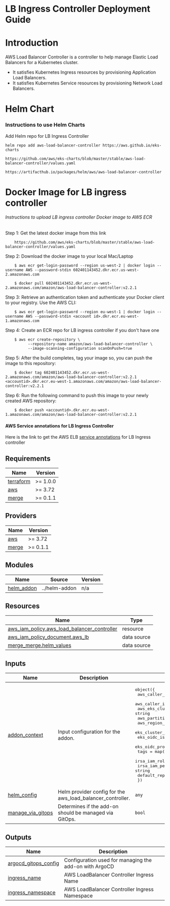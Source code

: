 # LB Ingress Controller Deployment Guide

# Introduction

AWS Load Balancer Controller is a controller to help manage Elastic Load Balancers for a Kubernetes cluster.

- It satisfies Kubernetes Ingress resources by provisioning Application Load Balancers.
- It satisfies Kubernetes Service resources by provisioning Network Load Balancers.

# Helm Chart

### Instructions to use Helm Charts

Add Helm repo for LB Ingress Controller

    helm repo add aws-load-balancer-controller https://aws.github.io/eks-charts

    https://github.com/aws/eks-charts/blob/master/stable/aws-load-balancer-controller/values.yaml

    https://artifacthub.io/packages/helm/aws/aws-load-balancer-controller

# Docker Image for LB ingress controller

###### Instructions to upload LB ingress controller Docker image to AWS ECR

Step 1: Get the latest docker image from this link

        https://github.com/aws/eks-charts/blob/master/stable/aws-load-balancer-controller/values.yaml

Step 2: Download the docker image to your local Mac/Laptop

        $ aws ecr get-login-password --region us-west-2 | docker login --username AWS --password-stdin 602401143452.dkr.ecr.us-west-2.amazonaws.com

        $ docker pull 602401143452.dkr.ecr.us-west-2.amazonaws.com/amazon/aws-load-balancer-controller:v2.2.1

Step 3: Retrieve an authentication token and authenticate your Docker client to your registry. Use the AWS CLI:

        $ aws ecr get-login-password --region eu-west-1 | docker login --username AWS --password-stdin <account id>.dkr.ecr.eu-west-1.amazonaws.com

Step 4: Create an ECR repo for LB ingress controller if you don't have one

        $ aws ecr create-repository \
              --repository-name amazon/aws-load-balancer-controller \
              --image-scanning-configuration scanOnPush=true

Step 5: After the build completes, tag your image so, you can push the image to this repository:

        $ docker tag 602401143452.dkr.ecr.us-west-2.amazonaws.com/amazon/aws-load-balancer-controller:v2.2.1 <accountid>.dkr.ecr.eu-west-1.amazonaws.com/amazon/aws-load-balancer-controller:v2.2.1

Step 6: Run the following command to push this image to your newly created AWS repository:

        $ docker push <accountid>.dkr.ecr.eu-west-1.amazonaws.com/amazon/aws-load-balancer-controller:v2.2.1

#### AWS Service annotations for LB Ingress Controller

Here is the link to get the AWS ELB [service annotations](https://kubernetes-sigs.github.io/aws-load-balancer-controller/latest/guide/service/annotations/) for LB Ingress controller

<!-- BEGINNING OF PRE-COMMIT-TERRAFORM DOCS HOOK -->
## Requirements

| Name | Version |
|------|---------|
| <a name="requirement_terraform"></a> [terraform](#requirement\_terraform) | >= 1.0.0 |
| <a name="requirement_aws"></a> [aws](#requirement\_aws) | >= 3.72 |
| <a name="requirement_merge"></a> [merge](#requirement\_merge) | >= 0.1.1 |

## Providers

| Name | Version |
|------|---------|
| <a name="provider_aws"></a> [aws](#provider\_aws) | >= 3.72 |
| <a name="provider_merge"></a> [merge](#provider\_merge) | >= 0.1.1 |

## Modules

| Name | Source | Version |
|------|--------|---------|
| <a name="module_helm_addon"></a> [helm\_addon](#module\_helm\_addon) | ../helm-addon | n/a |

## Resources

| Name | Type |
|------|------|
| [aws_iam_policy.aws_load_balancer_controller](https://registry.terraform.io/providers/hashicorp/aws/latest/docs/resources/iam_policy) | resource |
| [aws_iam_policy_document.aws_lb](https://registry.terraform.io/providers/hashicorp/aws/latest/docs/data-sources/iam_policy_document) | data source |
| [merge_merge.helm_values](https://registry.terraform.io/providers/LukeCarrier/merge/latest/docs/data-sources/merge) | data source |

## Inputs

| Name | Description | Type | Default | Required |
|------|-------------|------|---------|:--------:|
| <a name="input_addon_context"></a> [addon\_context](#input\_addon\_context) | Input configuration for the addon. | <pre>object({<br>    aws_caller_identity_account_id = string<br>    aws_caller_identity_arn        = string<br>    aws_eks_cluster_endpoint       = string<br>    aws_partition_id               = string<br>    aws_region_name                = string<br>    eks_cluster_id                 = string<br>    eks_oidc_issuer_url            = string<br>    eks_oidc_provider_arn          = string<br>    tags                           = map(string)<br>    irsa_iam_role_path             = string<br>    irsa_iam_permissions_boundary  = string<br>    default_repository             = string<br>  })</pre> | n/a | yes |
| <a name="input_helm_config"></a> [helm\_config](#input\_helm\_config) | Helm provider config for the aws\_load\_balancer\_controller. | `any` | `{}` | no |
| <a name="input_manage_via_gitops"></a> [manage\_via\_gitops](#input\_manage\_via\_gitops) | Determines if the add-on should be managed via GitOps. | `bool` | `false` | no |

## Outputs

| Name | Description |
|------|-------------|
| <a name="output_argocd_gitops_config"></a> [argocd\_gitops\_config](#output\_argocd\_gitops\_config) | Configuration used for managing the add-on with ArgoCD |
| <a name="output_ingress_name"></a> [ingress\_name](#output\_ingress\_name) | AWS LoadBalancer Controller Ingress Name |
| <a name="output_ingress_namespace"></a> [ingress\_namespace](#output\_ingress\_namespace) | AWS LoadBalancer Controller Ingress Namespace |
<!-- END OF PRE-COMMIT-TERRAFORM DOCS HOOK -->
